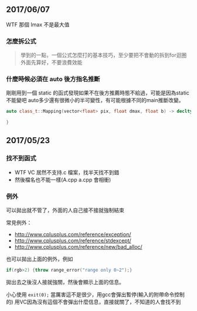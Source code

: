 ## 2017/06/07
WTF 那個 Imax 不是最大值

### 怎麼拆公式
> 學到的一點，一個公式怎麼打的基本技巧，至少要把不會動的拆到for迴圈外面先算好，不要浪費效能

### 什麼時候必須在 auto 後方指名推斷
剛剛用到一個 static 的函式發現如果不在後方推薦時態不給過，可能是因為static不能變吧
auto多少還有很微小的半可變性，有可能根據不同的main推斷改變。

```cpp
auto class_t::Mapping(vector<float> pix, float dmax, float b) -> decltype(pix){
    
}
```

## 2017/05/23
### 找不到函式
- WTF VC 居然不支持.c 檔案，找半天找不到錯
- 然後檔名也不能一樣(A.cpp a.cpp 會相衝)

### 例外
可以拋出就不管了，外面的人自己接不接就強制結束

常見例外：
- http://www.cplusplus.com/reference/exception/
- http://www.cplusplus.com/reference/stdexcept/
- http://www.cplusplus.com/reference/new/bad_alloc/

也可以拋出上面的例外，例如

```cpp
if(rgb>2) {throw range_error("range only 0~2");}
```

拋出去之後沒人接就強關，然後會顯示上面的信息。

小心使用 `exit(0);` 當厲害這不是很少，用gcc會彈出暫停(輸入的附帶命令控制的)
用VC因為沒有這個不會彈出什麼信息，直接就關了，不知道的人會找不到









